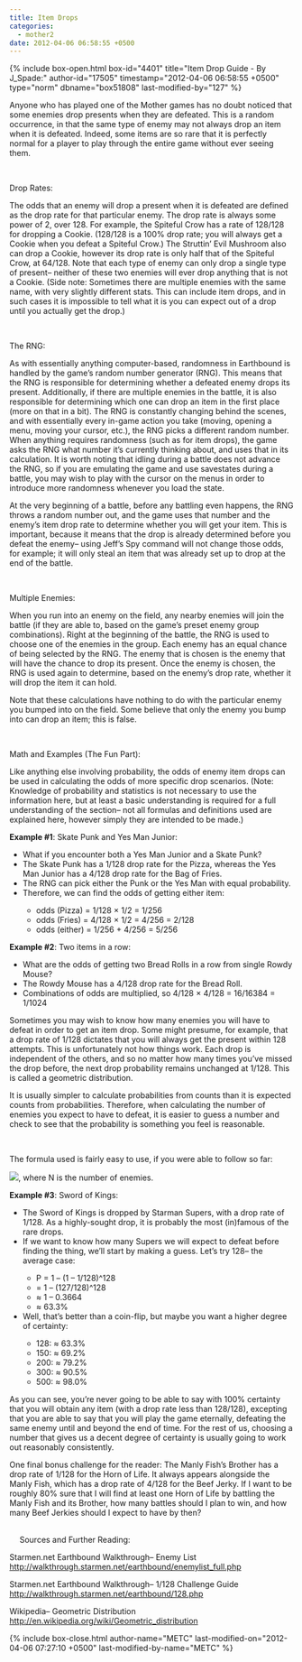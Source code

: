 ```yaml
---
title: Item Drops
categories:
  - mother2
date: 2012-04-06 06:58:55 +0500
---
```

{% include box-open.html box-id="4401" title="Item Drop Guide - By J_Spade:" author-id="17505" timestamp="2012-04-06 06:58:55 +0500" type="norm" dbname="box51808" last-modified-by="127" %}
<p>Anyone who has played one of the Mother games has no doubt noticed that some enemies drop presents when they are defeated. This is a random occurrence, in that the same type of enemy may not always drop an item when it is defeated. Indeed, some items are so rare that it is perfectly normal for a player to play through the entire game without ever seeing them.</p><br />

Drop Rates:<br />

<p>The odds that an enemy will drop a present when it is defeated are defined as the drop rate for that particular enemy. The drop rate is always some power of 2, over 128. For example, the Spiteful Crow has a rate of 128/128 for dropping a Cookie. (128/128 is a 100% drop rate; you will always get a Cookie when you defeat a Spiteful Crow.) The Struttin’ Evil Mushroom also can drop a Cookie, however its drop rate is only half that of the Spiteful Crow, at 64/128. Note that each type of enemy can only drop a single type of present– neither of these two enemies will ever drop anything that is not a Cookie. (Side note: Sometimes there are multiple enemies with the same name, with very slightly different stats. This can include item drops, and in such cases it is impossible to tell what it is you can expect out of a drop until you actually get the drop.)</p><br />


The RNG:<br />

<p>As with essentially anything computer-based, randomness in Earthbound is handled by the game’s random number generator (RNG). This means that the RNG is responsible for determining whether a defeated enemy drops its present. Additionally, if there are multiple enemies in the battle, it is also responsible for determining which one can drop an item in the first place (more on that in a bit). The RNG is constantly changing behind the scenes, and with essentially every in-game action you take (moving, opening a menu, moving your cursor, etc.), the RNG picks a different random number. When anything requires randomness (such as for item drops), the game asks the RNG what number it’s currently thinking about, and uses that in its calculation. It is worth noting that idling during a battle does not advance the RNG, so if you are emulating the game and use savestates during a battle, you may wish to play with the cursor on the menus in order to introduce more randomness whenever you load the state.</p>

<p>At the very beginning of a battle, before any battling even happens, the RNG throws a random number out, and the game uses that number and the enemy’s item drop rate to determine whether you will get your item. This is important, because it means that the drop is already determined before you defeat the enemy– using Jeff’s Spy command will not change those odds, for example; it will only steal an item that was already set up to drop at the end of the battle.</p><br />


Multiple Enemies:<br />

<p>When you run into an enemy on the field, any nearby enemies will join the battle (if they are able to, based on the game’s preset enemy group combinations). Right at the beginning of the battle, the RNG is used to choose one of the enemies in the group. Each enemy has an equal chance of being selected by the RNG. The enemy that is chosen is the enemy that will have the chance to drop its present. Once the enemy is chosen, the RNG is used again to determine, based on the enemy’s drop rate, whether it will drop the item it can hold.</p>

<p>Note that these calculations have nothing to do with the particular enemy you bumped into on the field. Some believe that only the enemy you bump into can drop an item; this is false.</p><br />


Math and Examples (The Fun Part):<br />

<p>Like anything else involving probability, the odds of enemy item drops can be used in calculating the odds of more specific drop scenarios. (Note: Knowledge of probability and statistics is not necessary to use the information here, but at least a basic understanding is required for a full understanding of the section– not all formulas and definitions used are explained here, however simply they are intended to be made.)</p>

<b>Example #1</b>: Skate Punk and Yes Man Junior:<br />
<ul>
<li>What if you encounter both a Yes Man Junior and a Skate Punk?</li>
<li>The Skate Punk has a 1/128 drop rate for the Pizza, whereas the Yes Man Junior has a 4/128 drop rate for the Bag of Fries.</li>
<li>The RNG can pick either the Punk or the Yes Man with equal probability.</li>
<li>Therefore, we can find the odds of getting either item:</li>
<ul>
<li>odds (Pizza) = 1/128 × 1/2 = 1/256</li>
<li>odds (Fries) = 4/128 × 1/2 = 4/256 = 2/128</li>
<li>odds (either) = 1/256 + 4/256 = 5/256</li>
</ul>
</ul>

<b>Example #2</b>: Two items in a row:
<ul>
<li>What are the odds of getting two Bread Rolls in a row from single Rowdy Mouse?</li>
<li>The Rowdy Mouse has a 4/128 drop rate for the Bread Roll.</li>
<li>Combinations of odds are multiplied, so 4/128 × 4/128 = 16/16384 = 1/1024</li>
</ul>

<p>Sometimes you may wish to know how many enemies you will have to defeat in order to get an item drop. Some might presume, for example, that a drop rate of 1/128 dictates that you will always get the present within 128 attempts. This is unfortunately not how things work. Each drop is independent of the others, and so no matter how many times you’ve missed the drop before, the next drop probability remains unchanged at 1/128. This is called a geometric distribution.</p>

<p>It is usually simpler to calculate probabilities from counts than it is expected counts from probabilities. Therefore, when calculating the number of enemies you expect to have to defeat, it is easier to guess a number and check to see that the probability is something you feel is reasonable.</p><br />

The formula used is fairly easy to use, if you were able to follow so far:<br />

<img src="http://starmen.net/mother2/gameinfo/drops/dropformula.png"></img>, where N is the number of enemies.<br />

<b>Example #3</b>: Sword of Kings:
<ul>
<li>The Sword of Kings is dropped by Starman Supers, with a drop rate of 1/128. As a highly-sought drop, it is probably the most (in)famous of the rare drops.</li>
<li>If we want to know how many Supers we will expect to defeat before finding the thing, we’ll start by making a guess. Let’s try 128– the average case:</li>
<ul>
<li>P = 1 – (1 – 1/128)^128</li>
<li>= 1 – (127/128)^128</li>
<li>≈ 1 – 0.3664</li>
<li>≈ 63.3%</li>
</ul>
<li>Well, that’s better than a coin-flip, but maybe you want a higher degree of certainty:</li>
<ul>
<li>128: ≈ 63.3%</li>
<li>150: ≈ 69.2%</li>
<li>200: ≈ 79.2%</li>
<li>300: ≈ 90.5%</li>
<li>500: ≈ 98.0%</li>
</ul>
</ul>

<p>As you can see, you’re never going to be able to say with 100% certainty that you will obtain any item (with a drop rate less than 128/128), excepting that you are able to say that you will play the game eternally, defeating the same enemy until and beyond the end of time. For the rest of us, choosing a number that gives us a decent degree of certainty is usually going to work out reasonably consistently.</p>

<p>One final bonus challenge for the reader: The Manly Fish’s Brother has a drop rate of 1/128 for the Horn of Life. It always appears alongside the Manly Fish, which has a drop rate of 4/128 for the Beef Jerky. If I want to be roughly 80% sure that I will find at least one Horn of Life by battling the Manly Fish and its Brother, how many battles should I plan to win, and how many Beef Jerkies should I expect to have by then?</p><br />
 
Sources and Further Reading:<br />


Starmen.net Earthbound Walkthrough– Enemy List<br />
<a href="http://walkthrough.starmen.net/earthbound/enemylist_full.php">http://walkthrough.starmen.net/earthbound/enemylist_full.php</a><br />

Starmen.net Earthbound Walkthrough– 1/128 Challenge Guide<br />
<a href="http://walkthrough.starmen.net/earthbound/128.php">http://walkthrough.starmen.net/earthbound/128.php</a><br />

Wikipedia– Geometric Distribution<br />
<a href="http://en.wikipedia.org/wiki/Geometric_distribution">http://en.wikipedia.org/wiki/Geometric_distribution</a>

{% include box-close.html author-name="METC" last-modified-on="2012-04-06 07:27:10 +0500" last-modified-by-name="METC" %}
